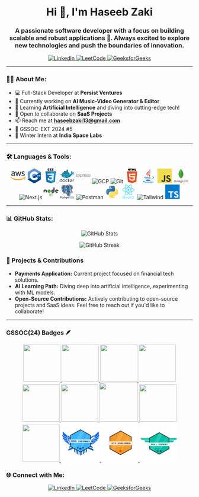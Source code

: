 <h1 align="center">Hi 👋, I'm Haseeb Zaki</h1>
<h3 align="center">A passionate software developer with a focus on building scalable and robust applications 🚀. Always excited to explore new technologies and push the boundaries of innovation.</h3>

<p align="center">
  <a href="https://linkedin.com/in/haseebzaki" target="blank">
    <img src="https://img.shields.io/badge/LinkedIn-Connect-blue?style=flat&logo=linkedin" alt="LinkedIn" />
  </a>
  <a href="https://www.leetcode.com/haseebzaki13" target="blank">
    <img src="https://img.shields.io/badge/LeetCode-Profile-yellow?style=flat&logo=leetcode" alt="LeetCode" />
  </a>
  <a href="https://auth.geeksforgeeks.org/user/haseebzqody" target="blank">
    <img src="https://img.shields.io/badge/GeeksforGeeks-Profile-brightgreen?style=flat&logo=geeksforgeeks" alt="GeeksforGeeks" />
  </a>
</p>

---

### 👨‍💻 About Me:
- 💻 Full-Stack Developer at **Persist Ventures**
- 🔭 Currently working on **AI Music-Video Generator & Editor**
- 🌱 Learning **Artificial Intelligence** and diving into cutting-edge tech!
- 👯 Open to collaborate on **SaaS Projects**
- 📫 Reach me at **haseebzaki13@gmail.com**
- 🌟 GSSOC-EXT 2024 #5
- 🚀 Winter Intern at **India Space Labs**

---

### 🛠 Languages & Tools:
<p align="center">
  <img src="https://raw.githubusercontent.com/devicons/devicon/master/icons/amazonwebservices/amazonwebservices-original-wordmark.svg" alt="AWS" width="40" height="40"/>
  <img src="https://raw.githubusercontent.com/devicons/devicon/master/icons/cplusplus/cplusplus-original.svg" alt="C++" width="40" height="40"/>
  <img src="https://raw.githubusercontent.com/devicons/devicon/master/icons/css3/css3-original-wordmark.svg" alt="CSS3" width="40" height="40"/>
  <img src="https://raw.githubusercontent.com/devicons/devicon/master/icons/docker/docker-original-wordmark.svg" alt="Docker" width="40" height="40"/>
  <img src="https://raw.githubusercontent.com/devicons/devicon/master/icons/express/express-original-wordmark.svg" alt="Express" width="40" height="40"/>
  <img src="https://www.vectorlogo.zone/logos/google_cloud/google_cloud-icon.svg" alt="GCP" width="40" height="40"/>
  <img src="https://www.vectorlogo.zone/logos/git-scm/git-scm-icon.svg" alt="Git" width="40" height="40"/>
  <img src="https://raw.githubusercontent.com/devicons/devicon/master/icons/html5/html5-original-wordmark.svg" alt="HTML5" width="40" height="40"/>
  <img src="https://raw.githubusercontent.com/devicons/devicon/master/icons/java/java-original.svg" alt="Java" width="40" height="40"/>
  <img src="https://raw.githubusercontent.com/devicons/devicon/master/icons/javascript/javascript-original.svg" alt="JavaScript" width="40" height="40"/>
  <img src="https://raw.githubusercontent.com/devicons/devicon/master/icons/mongodb/mongodb-original-wordmark.svg" alt="MongoDB" width="40" height="40"/>
  <img src="https://cdn.worldvectorlogo.com/logos/nextjs-2.svg" alt="Next.js" width="40" height="40"/>
  <img src="https://raw.githubusercontent.com/devicons/devicon/master/icons/nodejs/nodejs-original-wordmark.svg" alt="Node.js" width="40" height="40"/>
  <img src="https://raw.githubusercontent.com/devicons/devicon/master/icons/postgresql/postgresql-original-wordmark.svg" alt="PostgreSQL" width="40" height="40"/>
  <img src="https://www.vectorlogo.zone/logos/getpostman/getpostman-icon.svg" alt="Postman" width="40" height="40"/>
  <img src="https://raw.githubusercontent.com/devicons/devicon/master/icons/python/python-original.svg" alt="Python" width="40" height="40"/>
  <img src="https://raw.githubusercontent.com/devicons/devicon/master/icons/react/react-original-wordmark.svg" alt="React" width="40" height="40"/>
  <img src="https://www.vectorlogo.zone/logos/tailwindcss/tailwindcss-icon.svg" alt="Tailwind" width="40" height="40"/>
  <img src="https://raw.githubusercontent.com/devicons/devicon/master/icons/typescript/typescript-original.svg" alt="TypeScript" width="40" height="40"/>
</p>

---

### 📊 GitHub Stats:
<p align="center">
  <img src="https://github-readme-stats.vercel.app/api?username=haseebzaki-07&show_icons=true&locale=en&theme=radical&rank_icon=github" alt="GitHub Stats" />
</p>
<p align="center">
  <img src="https://github-readme-streak-stats.herokuapp.com/?user=haseebzaki-07&theme=radical" alt="GitHub Streak" />
</p>


### 🌟 Projects & Contributions
- **Payments Application:** Current project focused on financial tech solutions.
- **AI Learning Path:** Diving deep into artificial intelligence, experimenting with ML models.
- **Open-Source Contributions:** Actively contributing to open-source projects and SaaS ideas. Feel free to reach out if you'd like to collaborate!

---


### GSSOC(24) Badges 🪶
<div style='display:flex; align-items:center; gap: 10px;' align='center'><a href="https://gssoc.girlscript.tech/leaderboard?2024Extd=&username=haseebzaki-07">
<img src="https://raw.githubusercontent.com/GSSoC24/Postman-Challenge/main/docs/assets/Postman%20White.png" width="100px" height="100px" />
  <img src="https://raw.githubusercontent.com/GSSoC24/Postman-Challenge/main/docs/assets/1.png" width="100px" height="100px" />
  <img src="https://raw.githubusercontent.com/GSSoC24/Postman-Challenge/main/docs/assets/2.png" width="100px" height="100px" />
  <img src="https://raw.githubusercontent.com/GSSoC24/Postman-Challenge/main/docs/assets/3.png" width="100px" height="100px" />
  <img src="https://raw.githubusercontent.com/GSSoC24/Postman-Challenge/main/docs/assets/4.png" width="100px" height="100px" />
  <img src="https://raw.githubusercontent.com/GSSoC24/Postman-Challenge/main/docs/assets/5.png" width="100px" height="100px" />
  <img src="https://raw.githubusercontent.com/GSSoC24/Postman-Challenge/main/docs/assets/6.png" width="105px" height="105px" />
  <img src="https://raw.githubusercontent.com/GSSoC24/Postman-Challenge/main/docs/assets/7.png" width="100px" height="100px" />
  <img src="https://raw.githubusercontent.com/GSSoC24/Postman-Challenge/main/docs/assets/8.png" width="100px" height="100px" />
  <img src="https://raw.githubusercontent.com/GSSoC24/Contributor/refs/heads/main/assets/Code%20Luminary.png" width="105px" height="105px" />
  <img src="https://raw.githubusercontent.com/GSSoC24/Contributor/refs/heads/main/assets/Git%20Explorer.png" width="100px" height="100px" />
  <img src="https://raw.githubusercontent.com/GSSoC24/Contributor/refs/heads/main/assets/Pull%20Expert.png" width="100px" height="100px" /></a>
</div>


### 🌐 Connect with Me:
<p align="center">
  <a href="https://linkedin.com/in/haseebzaki" target="blank">
    <img src="https://img.shields.io/badge/LinkedIn-Haseeb%20Zaki-blue?style=for-the-badge&logo=linkedin" alt="LinkedIn" />
  </a>
  <a href="https://www.leetcode.com/haseebzaki13" target="blank">
    <img src="https://img.shields.io/badge/LeetCode-Haseeb%20Zaki-orange?style=for-the-badge&logo=leetcode" alt="LeetCode" />
  </a>
  <a href="https://auth.geeksforgeeks.org/user/haseebzqody" target="blank">
    <img src="https://img.shields.io/badge/GeeksforGeeks-Haseeb%20Zaki-brightgreen?style=for-the-badge&logo=geeksforgeeks" alt="GeeksforGeeks" />
  </a>
</p>
